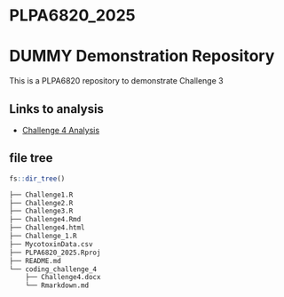 # PLPA6820_2025

# DUMMY Demonstration Repository
This is a PLPA6820 repository to demonstrate Challenge 3

## Links to analysis

- [Challenge 4 Analysis](coding_challenge_4/Rmarkdown.md)

## file tree

```r
fs::dir_tree()
```

```bash
├── Challenge1.R
├── Challenge2.R
├── Challenge3.R
├── Challenge4.Rmd
├── Challenge4.html
├── Challenge_1.R
├── MycotoxinData.csv
├── PLPA6820_2025.Rproj
├── README.md
└── coding_challenge_4
    ├── Challenge4.docx
    └── Rmarkdown.md
```



